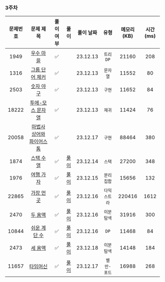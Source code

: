 ### 3주차

| 문제번호 |                         문제 제목                     | 풀이 여부 |                    풀이                    |  풀이 날짜   |     유형      |  메모리(KB) |    시간(ms)   |
|:----:|:-----------------------------------------------------:|:-:|:----------------------------------------:|:--------:|:-----------:|:----------:|:---------:|
|1949| [우수 마을](https://www.acmicpc.net/problem/1949) | ✅ |  | 23.12.13 | `트리` `DP` | 21160 | 208 |
|1316| [그룹 단어 체커](https://www.acmicpc.net/problem/1316) | ✅ |  | 23.12.13 | `문자열` | 11552 | 80 |
|2503| [숫자 야구](https://www.acmicpc.net/problem/2503) | ✅ |  | 23.12.13 | `구현` | 11652 | 84 |
|18222| [투에-모스 문자열](https://www.acmicpc.net/problem/18222) | ✅ |  | 23.12.13 | `재귀` | 11424 | 76 |
|20058| [마법사 상어와 파이어스톰](https://www.acmicpc.net/problem/20058) | ✅ |  | 23.12.17 | `구현` | 88464 | 380 |
|1874| [스택 수열](https://www.acmicpc.net/problem/1874) | ✅ | [풀이](./1874/BOJ_1874_스택수열_김세민.java) | 23.12.14 | `스택` | 27200 | 348 |
|1976| [여행 가자](https://www.acmicpc.net/problem/1976) | ✅ | [풀이](./1976/BOJ_1976_여행가자_김세민.java) | 23.12.15 | `분리 집합` | 15656 | 132 |
|22865| [가장 먼 곳](https://www.acmicpc.net/problem/22865) | ✅ | [풀이](./22865/BOJ_22865_가장먼곳_김세민.java) | 23.12.16 | `다익스트라` | 220416 | 1612 |
|2470| [두 용액](https://www.acmicpc.net/problem/2470) | ✅ | [풀이](./2470/BOJ_2470_두용액_김세민.java) | 23.12.16 | `이분 탐색` | 31916 | 300 |
|10844| [쉬운 계단 수](https://www.acmicpc.net/problem/10844) | ✅ | [풀이](./10844/BOJ_10844_쉬운계단수_김세민.java) | 23.12.16 | `DP` | 11468 | 84 |
|2473| [세 용액](https://www.acmicpc.net/problem/2473) | ✅ | [풀이](./2473/BOJ_2473_세용액_김세민.java) | 23.12.18 | `이분 탐색` | 14148 | 184 |
|11657| [타임머신](https://www.acmicpc.net/problem/11657) | ✅ | [풀이](./11657/BOJ_11657_타임머신_김세민.java) | 23.12.17 | `벨만-포드` | 16988 | 268 |

